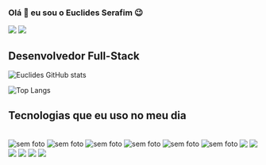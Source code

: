 ### Olá 👋 eu sou o Euclides Serafim 😉

<div> 
<a href = "mailto:euclidestuzolana@gmail.com"><img src="https://img.shields.io/badge/-Gmail-%23333?style=for-the-badge&logo=gmail&logoColor=white" target="_blank"></a>
  <a href="https://www.linkedin.com/in/euclides-tuzolana-calueto-serafim-4917a8229/" target="_blank"><img src="https://img.shields.io/badge/-LinkedIn-%230077B5?style=for-the-badge&logo=linkedin&logoColor=white" target="_blank"></a> 
  </div>


Desenvolvedor Full-Stack
-----------------------------

![Euclides GitHub stats](https://github-readme-stats.vercel.app/api?username=tuzolanacalueto&show_icons=true&theme=onedark)

![Top Langs](https://github-readme-stats.vercel.app/api/top-langs/?username=tuzolanacalueto&hide=javascript,html)

## Tecnologias que eu uso no meu dia 

<div style="display: inline_block"><br>
 <img align='center' src='https://img.shields.io/badge/HTML5-E34F26?style=for-the-badge&logo=html5&logoColor=white' alt='sem foto '/>

  <img align='center' src='https://img.shields.io/badge/CSS3-1572B6?style=for-the-badge&logo=css3&logoColor=white' alt='sem foto '/>

  <img align='center' src='https://img.shields.io/badge/JavaScript-F7DF1E?style=for-the-badge&logo=javascript&logoColor=black' alt='sem foto '/>

  <img align='center' src='https://img.shields.io/badge/React-20232A?style=for-the-badge&logo=react&logoColor=61DAFB' alt='sem foto '/>

  <img align='center' src='https://img.shields.io/badge/React_Native-20232A?style=for-the-badge&logo=react&logoColor=61DAFB' alt='sem foto '/>

  <img align='center' src='https://img.shields.io/badge/Node.js-43853D?style=for-the-badge&logo=node.js&logoColor=white' alt='sem foto '/>

   <img align='center' src='https://img.shields.io/badge/TypeScript-007ACC?style=for-the-badge&logo=typescript&logoColor=white'/>

   <img align='center' src='https://img.shields.io/badge/Express.js-404D59?style=for-the-badge'/>

   <img align='center' src='https://img.shields.io/badge/styled--components-DB7093?style=for-the-badge&logo=styled-components&logoColor=white'/>

   <img align='center' src='https://img.shields.io/badge/MySQL-00000F?style=for-the-badge&logo=mysql&logoColor=white'/>

   <img align='center' src='    https://img.shields.io/badge/PHP-777BB4?style=for-the-badge&logo=php&logoColor=white'/>

   <img align='center' src='https://img.shields.io/badge/Sass-CC6699?style=for-the-badge&logo=sass&logoColor=white'/>
</div>
  
  ##
 

